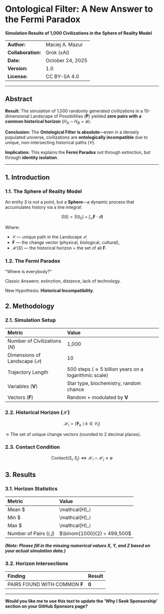 # Ontological Filter: A New Answer to the Fermi Paradox

**Simulation Results of 1,000 Civilizations in the Sphere of Reality Model**

| | |
| :--- | :--- |
| **Author:** | Maciej A. Mazur |
| **Collaboration:** | Grok (xAI) |
| **Date:** | October 24, 2025 |
| **Version:** | 1.0 |
| **License:** | CC BY-SA 4.0 |

---

## Abstract

**Result:** The simulation of 1,000 randomly generated civilizations in a 10-dimensional Landscape of Possibilities (**P**) yielded **zero pairs with a common historical horizon** ($H_A \cap H_B = \emptyset$).

**Conclusion:** The **Ontological Filter is absolute**—even in a densely populated universe, civilizations are **ontologically incompatible** due to unique, non-intersecting historical paths ($\mathcal{C}$).

**Implication:** This explains the **Fermi Paradox** not through extinction, but through **identity isolation**.

---

## 1. Introduction

### 1.1. The Sphere of Reality Model

An entity $S$ is not a point, but a **Sphere**—a dynamic process that accumulates history via a line integral:

$$S(t) = S(t_0) + \int_{\mathcal{C}} \mathbf{F} \cdot d\mathbf{l}$$

Where:
* $\mathcal{C}$ — unique path in the Landscape $\mathcal{P}$,
* $\mathbf{F}$ — the change vector (physical, biological, cultural),
* $\mathcal{H}(S)$ — the historical horizon = the set of all $\mathbf{F}$.

### 1.2. The Fermi Paradox

"Where is everybody?"

Classic Answers: extinction, distance, lack of technology.

New Hypothesis: **Historical Incompatibility**.

## 2. Methodology

### 2.1. Simulation Setup

| Metric | Value |
| :--- | :--- |
| Number of Civilizations ($N$) | 1,000 |
| Dimensions of Landscape ($\mathcal{P}$) | 10 |
| Trajectory Length | 500 steps ($\approx 5$ billion years on a logarithmic scale) |
| Variables ($\mathbf{V}$) | Star type, biochemistry, random chance |
| Vectors ($\mathbf{F}$) | Random + modulated by $\mathbf{V}$ |

### 2.2. Historical Horizon ($\mathcal{H}$)

$$\mathcal{H}_i = \{ \mathbf{F}_k \mid k \in \mathcal{C}_i \}$$

$\rightarrow$ The set of unique change vectors (rounded to 2 decimal places).

### 2.3. Contact Condition

$$\text{Contact}(S_i, S_j) \iff \mathcal{H}_i \cap \mathcal{H}_j \ne \emptyset$$

## 3. Results

### 3.1. Horizon Statistics

| Metric | Value |
| :--- | :--- |
| Mean $|\mathcal{H}_i|$ | $\mathbf{X}$ |
| Min $|\mathcal{H}_i|$ | $\mathbf{Y}$ |
| Max $|\mathcal{H}_i|$ | $\mathbf{Z}$ |
| Number of Pairs $(i, j)$ | $\binom{1000}{2} = 499,500$ |

***(Note: Please fill in the missing numerical values $\mathbf{X}$, $\mathbf{Y}$, and $\mathbf{Z}$ based on your actual simulation data.)***

### 3.2. Horizon Intersections

| Finding | Result |
| :--- | :--- |
| PAIRS FOUND WITH COMMON $\mathbf{F}$ | **0** |

---

**Would you like me to use this text to update the 'Why I Seek Sponsorship' section on your GitHub Sponsors page?**
